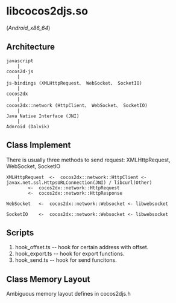 # libcocos2djs.so 

(_Android_x86_64_)

## Architecture
```
javascript
	|
cocos2d-js
	|
js-bindings (XMLHttpRequest、 WebSocket、 SocketIO)
	|
cocos2dx
	|
cocos2dx::network (HttpClient、 WebSocket、 SocketIO)  
	|
Java Native Interface (JNI)
	|
Adnroid (Dalvik)
```

## Class Implement

There is usually three methods to send request: XMLHttpRequest, WebSocket, SocketIO

```
XMLHttpRequest  <-  cocos2dx::network::HttpClient <- javax.net.ssl.HttpsURLConnection(JNI) / libcurl(Other)
		<-  cocos2dx::network::HttpRequest 
		<-  cocos2dx::network::HttpResponse

WebSocket	<-  cocos2dx::network::Websocket <- libwebsocket

SocketIO	<-  cocos2dx::network::Websocket <- libwebsocket
```
## Scripts

1. hook_offset.ts -- hook for certain address with offset.
2. hook_export.ts -- hook for export functions.
3. hook_send.ts -- hook for send funcitons.


## Class Memory Layout
Ambiguous memory layout defines in cocos2djs.h 
